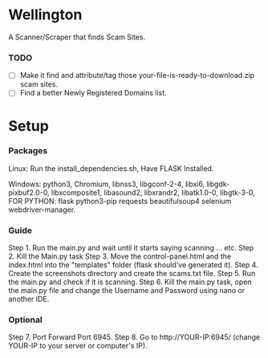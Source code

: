 # Wellington
A Scanner/Scraper that finds Scam Sites.
### TODO
- [ ] Make it find and attribute/tag those your-file-is-ready-to-download.zip scam sites.
- [ ] Find a better Newly Registered Domains list.

# Setup
### Packages
Linux: Run the install_dependencies.sh, Have FLASK Installed.  
  
Windows: python3, Chromium, libnss3, libgconf-2-4, libxi6, libgdk-pixbuf2.0-0, libxcomposite1, libasound2, libxrandr2, libatk1.0-0, libgtk-3-0, FOR PYTHON: flask python3-pip requests beautifulsoup4 selenium webdriver-manager.
### Guide
Step 1. Run the main.py and wait until it starts saying scanning ... etc.
Step 2. Kill the Main.py task
Step 3. Move the control-panel.html and the index.html into the "templates" folder (flask should've generated it).
Step 4. Create the screenshots directory and create the scams.txt file.
Step 5. Run the main.py and check if it is scanning.
Step 6. Kill the main.py task, open the main.py file and change the Username and Password using nano or another IDE.
### Optional
Step 7. Port Forward Port 6945.
Step 8. Go to http://YOUR-IP:6945/ (change YOUR-IP to your server or computer's IP).
